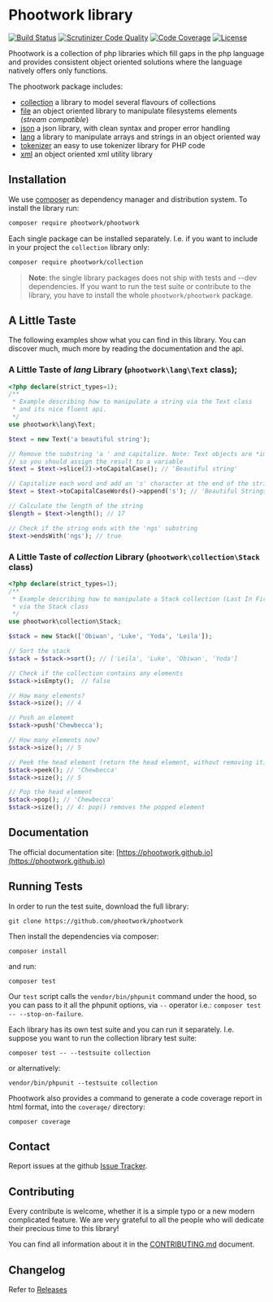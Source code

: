 # Phootwork library

[![Build Status](https://travis-ci.org/phootwork/phootwork.svg?branch=master)](https://travis-ci.org/phootwork/phootwork)
[![Scrutinizer Code Quality](https://scrutinizer-ci.com/g/phootwork/phootwork/badges/quality-score.png?b=master)](https://scrutinizer-ci.com/g/phootwork/phootwork/?branch=master)
[![Code Coverage](https://scrutinizer-ci.com/g/phootwork/phootwork/badges/coverage.png?b=master)](https://scrutinizer-ci.com/g/phootwork/phootwork/?branch=master)
[![License](https://img.shields.io/github/license/phootwork/phootwork.svg?style=flat-square)](https://packagist.org/packages/phootwork/phootwork)

Phootwork is a collection of php libraries which fill gaps in the php language and provides consistent object oriented solutions
where the language natively offers only functions.

The phootwork package includes:

- [collection](https://github.com/phootwork/collection) a library to model several flavours of collections
- [file](https://github.com/phootwork/file) an object oriented library to manipulate filesystems elements (*stream compatible*)
- [json](https://github.com/phootwork/json) a json library, with clean syntax and proper error handling
- [lang](https://github.com/phootwork/lang) a library to manipulate arrays and strings in an object oriented way
- [tokenizer](https://github.com/phootwork/tokenizer) an easy to use tokenizer library for PHP code
- [xml](https://github.com/phootwork/xml) an object oriented xml utility library

## Installation

We use [composer](https://getcomposer.org) as dependency manager and distribution system. To install the library run:

```bash
composer require phootwork/phootwork
```

Each single package can be installed separately. I.e. if you want to include in your project the `collection` library only:

```bash
composer require phootwork/collection
```

> **Note**: the single library packages does not ship with tests and --dev dependencies. If you want to run the test suite or
> contribute to the library, you have to install the whole `phootwork/phootwork` package.

## A Little Taste

The following examples show what you can find in this library. You can discover much, much more by reading the documentation
and the api.

### A Little Taste of *lang* Library (`phootwork\lang\Text` class);

```php
<?php declare(strict_types=1);
/**
 * Example describing how to manipulate a string via the Text class
 * and its nice fluent api.
 */
use phootwork\lang\Text;

$text = new Text('a beautiful string');

// Remove the substring 'a ' and capitalize. Note: Text objects are *immutable*, 
// so you should assign the result to a variable
$text = $text->slice(2)->toCapitalCase(); // 'Beautiful string'

// Capitalize each word and add an 's' character at the end of the string
$text = $text->toCapitalCaseWords()->append('s'); // 'Beautiful Strings'

// Calculate the length of the string
$length = $text->length(); // 17

// Check if the string ends with the 'ngs' substring
$text->endsWith('ngs'); // true
```
### A Little Taste of *collection* Library (`phootwork\collection\Stack` class)

```php
<?php declare(strict_types=1);
/**
 * Example describing how to manipulate a Stack collection (Last In First Out)
 * via the Stack class
 */
use phootwork\collection\Stack;

$stack = new Stack(['Obiwan', 'Luke', 'Yoda', 'Leila']);

// Sort the stack
$stack = $stack->sort(); // ['Leila', 'Luke', 'Obiwan', 'Yoda']

// Check if the collection contains any elements
$stack->isEmpty();  // false

// How many elements?
$stack->size(); // 4

// Push an elememt
$stack->push('Chewbecca');

// How many elements now?
$stack->size(); // 5

// Peek the head element (return the head element, without removing it)
$stack->peek(); // 'Chewbecca'
$stack->size(); // 5

// Pop the head element
$stack->pop(); // 'Chewbecca'
$stack->size(); // 4: pop() removes the popped element
```

## Documentation

The official documentation site: [https://phootwork.github.io](https://phootwork.github.io)

## Running Tests

In order to run the test suite, download the full library:

```
git clone https://github.com/phootwork/phootwork
```
Then install the dependencies via composer:

```
composer install
```
and run:

```
composer test
```
Our `test` script calls the `vendor/bin/phpunit` command under the hood, so you can pass to it all the phpunit options,
via `--` operator i.e.: `composer test -- --stop-on-failure`.

Each library has its own test suite and you can run it separately. I.e. suppose you want to run the collection library
test suite:

```
composer test -- --testsuite collection
```
or alternatively:
```
vendor/bin/phpunit --testsuite collection
```

Phootwork also provides a command to generate a code coverage report in html format, into the `coverage/` directory:
```
composer coverage
```

## Contact

Report issues at the github [Issue Tracker](https://github.com/phootwork/phootwork/issues).


## Contributing

Every contribute is welcome, whether it is a simple typo or a new modern complicated feature. We are very grateful to all
the people who will dedicate their precious time to this library!

You can find all information about it in the [CONTRIBUTING.md](CONTRIBUTING.md) document.


## Changelog

Refer to [Releases](https://github.com/phootwork/phootwork/releases)
